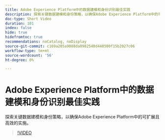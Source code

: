 ```yaml
---
title: Adobe Experience Platform中的数据建模和身份识别最佳实践
description: 探索关键数据建模和身份策略，以确保Adobe Experience Platform中的可扩展且高效的实施。
doc-type: Short Video
duration: 101
index: false
hide: true
hidefromtoc: true
recommendations: noCatalog, noDisplay
source-git-commit: c169a205a9088da0982548d448500f15b2027c06
workflow-type: tm+mt
source-wordcount: '56'
ht-degree: 0%

---
```



# Adobe Experience Platform中的数据建模和身份识别最佳实践

探索关键数据建模和身份策略，以确保Adobe Experience Platform中的可扩展且高效的实施。

<!-- 72_S655_3442541_100_best-practices-for-data-modeling-and-identity-in-adobe-experience-platform -->
>[!VIDEO](https://video.tv.adobe.com/v/3459834/?learn=on&enablevpops=true&captions=chi_hans)
